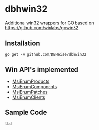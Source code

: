 # dbhwin32
Additional win32 wrappers for GO based on https://github.com/winlabs/gowin32


## Installation
```shell
go get -v github.com/DBHeise/dbhwin32
```

## Win API's implemented
- [MsiEnumProducts](https://msdn.microsoft.com/en-us/library/windows/desktop/aa370101(v=vs.85).aspx)
- [MsiEnumComponents](https://msdn.microsoft.com/en-us/library/windows/desktop/aa370097(v=vs.85).aspx)
- [MsiEnumPatches](https://msdn.microsoft.com/en-us/library/windows/desktop/aa370094(v=vs.85).aspx)
- [MsiEnumClients](https://msdn.microsoft.com/en-us/library/windows/desktop/aa370099(v=vs.85).aspx)

## Sample Code
```go
tbd
```